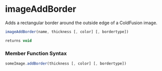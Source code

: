 # imageAddBorder

 Adds a rectangular border around the outside edge of a ColdFusion image.

```javascript
imageAddBorder(name, thickness [, color] [, bordertype])
```

```javascript
returns void
```
### Member Function Syntax

```javascript
someImage.addBorder(thickness [, color] [, bordertype])
```

